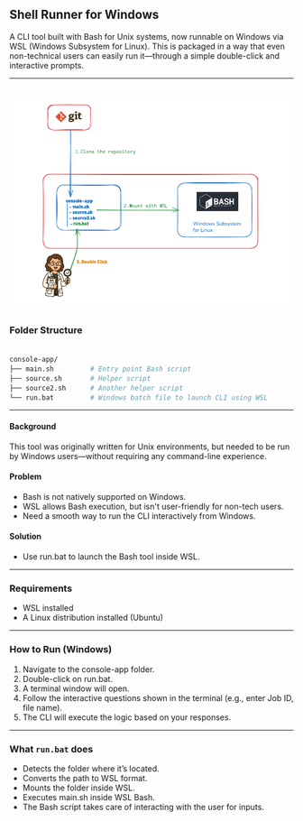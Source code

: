 ## Shell Runner for Windows
A CLI tool built with Bash for Unix systems, now runnable on Windows 
via WSL (Windows Subsystem for Linux). 
This is packaged in a way that even non-technical users can easily run it—through 
a simple double-click and interactive prompts.

---
![Alt text](image.png)
---

### Folder Structure
```bash

console-app/
├── main.sh         # Entry point Bash script
├── source.sh       # Helper script
├── source2.sh      # Another helper script
└── run.bat         # Windows batch file to launch CLI using WSL
```
---

#### Background
This tool was originally written for Unix environments, 
but needed to be run by Windows users—without requiring any command-line experience.

#### Problem
* Bash is not natively supported on Windows.
* WSL allows Bash execution, but isn't user-friendly for non-tech users.
* Need a smooth way to run the CLI interactively from Windows.

#### Solution
* Use run.bat to launch the Bash tool inside WSL.

--- 

### Requirements
* WSL installed
* A Linux distribution installed (Ubuntu)

---
### How to Run (Windows)
1. Navigate to the console-app folder.
2. Double-click on run.bat.
3. A terminal window will open.
4. Follow the interactive questions shown in the terminal (e.g., enter Job ID, file name).
5. The CLI will execute the logic based on your responses.

--- 
### What `run.bat` does
* Detects the folder where it’s located.
* Converts the path to WSL format.
* Mounts the folder inside WSL.
* Executes main.sh inside WSL Bash.
* The Bash script takes care of interacting with the user for inputs.








